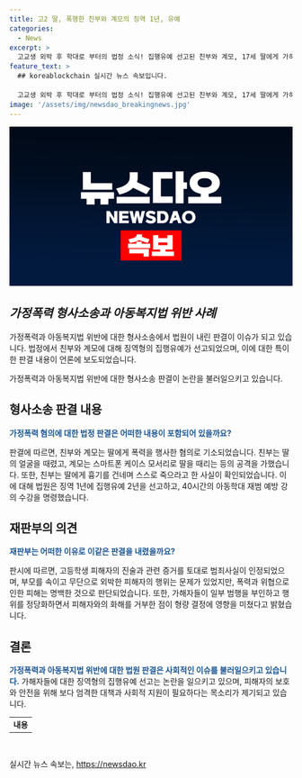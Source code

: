 ```yaml
---
title: 고2 딸, 폭행한 친부와 계모의 징역 1년, 유예
categories:
  - News
excerpt: >
  고교생 외박 후 학대로 부터의 법정 소식! 집행유예 선고된 친부와 계모, 17세 딸에게 가히 위험한 행동을 일삼은 사건. 피해자의 얼굴을 때려 코뼈를 부러뜨리고 흉기를 건네며 죽으라고 요구한 가해자들의 사건, 거짓 외박 속이기까지 드러나며 파문. 법정에서 가해자들의 변명과 형량 결정까지, 논란의 사건이 공개되며 사회적인 이목 집중.
feature_text: >
  ## koreablockchain 실시간 뉴스 속보입니다.

  고교생 외박 후 학대로 부터의 법정 소식! 집행유예 선고된 친부와 계모, 17세 딸에게 가히 위험한 행동을 일삼은 사건. 피해자의 얼굴을 때려 코뼈를 부러뜨리고 흉기를 건네며 죽으라고 요구한 가해자들의 사건, 거짓 외박 속이기까지 드러나며 파문. 법정에서 가해자들의 변명과 형량 결정까지, 논란의 사건이 공개되며 사회적인 이목 집중.
image: '/assets/img/newsdao_breakingnews.jpg'
---
```


<p><img src="/assets/img/newsdao_breakingnews.jpg" alt="koreablockchain 속보" /></p>

<p><i><h2 data-ke-size="size26">가정폭력 형사소송과 아동복지법 위반 사례</h2></i></p>

<p>가정폭력과 아동복지법 위반에 대한 형사소송에서 법원이 내린 판결이 이슈가 되고 있습니다. 법정에서 친부와 계모에 대해 징역형의 집행유예가 선고되었으며, 이에 대한 특이한 판결 내용이 언론에 보도되었습니다.</p>

<p data-ke-size="size16">가정폭력과 아동복지법 위반에 대한 형사소송 판결이 논란을 불러일으키고 있습니다. </p>

<h2 data-ke-size="size24">형사소송 판결 내용</h2>

<p><b><span style="color: #1a5490;">가정폭력 혐의에 대한 법정 판결은 어떠한 내용이 포함되어 있을까요?</span></b></p>

<p>판결에 따르면, 친부와 계모는 딸에게 폭력을 행사한 혐의로 기소되었습니다. 친부는 딸의 얼굴을 때렸고, 계모는 스마트폰 케이스 모서리로 딸을 때리는 등의 공격을 가했습니다. 또한, 친부는 딸에게 흉기를 건네며 스스로 죽으라고 한 사실이 확인되었습니다. 이에 대해 법원은 징역 1년에 집행유예 2년을 선고하고, 40시간의 아동학대 재범 예방 강의 수강을 명령했습니다.</p>

<h2 data-ke-size="size24">재판부의 의견</h2>

<p><b><span style="color: #1a5490;">재판부는 어떠한 이유로 이같은 판결을 내렸을까요?</span></b></p>

<p>판시에 따르면, 고등학생 피해자의 진술과 관련 증거를 토대로 범죄사실이 인정되었으며, 부모를 속이고 무단으로 외박한 피해자의 행위는 문제가 있었지만, 폭력과 위협으로 인한 피해는 명백한 것으로 판단되었습니다. 또한, 가해자들이 일부 범행을 부인하고 행위를 정당화하면서 피해자와의 화해를 거부한 점이 형량 결정에 영향을 미쳤다고 밝혔습니다.</p>

<h2 data-ke-size="size24">결론</h2>

<p><b><span style="color: #1a5490;">가정폭력과 아동복지법 위반에 대한 법원 판결은 사회적인 이슈를 불러일으키고 있습니다.</span></b> 가해자들에 대한 징역형의 집행유예 선고는 논란을 일으키고 있으며, 피해자의 보호와 안전을 위해 보다 엄격한 대책과 사회적 지원이 필요하다는 목소리가 제기되고 있습니다.</p>

<table>
    <tr>
        <td style="text-align: center; height: 17px;"><b>내용</b></td>
    </tr>
</table>

<p data-ke-size="size16">&nbsp;</p>
실시간 뉴스 속보는, <a href="https://newsdao.kr" rel="dofollow">https://newsdao.kr</a>


